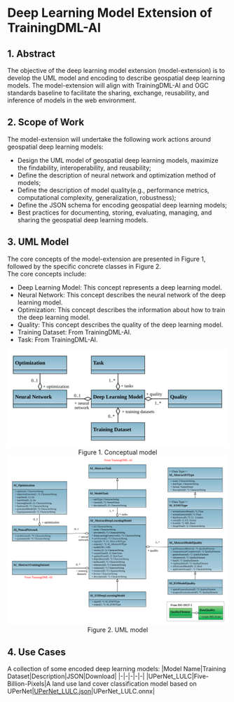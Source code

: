 # Deep Learning Model Extension of TrainingDML-AI

## 1. Abstract
The objective of the deep learning model extension (model-extension) is to develop the UML model and encoding to describe geospatial deep learning models. The model-extension will align with TrainingDML-AI and OGC standards baseline to facilitate the sharing, exchange, reusability, and inference of models in the web environment.

## 2. Scope of Work
The model-extension will undertake the following work actions around geospatial deep learning models:
- Design the UML model of geospatial deep learning models, maximize the findability, interoperability, and reusability;
- Define the description of neural network and optimization method of models;
- Define the description of model quality(e.g., performance metrics, computational complexity, generalization, robustness);
- Define the JSON schema for encoding geospatial deep learning models;
- Best practices for documenting, storing, evaluating, managing, and sharing the geospatial deep learning models.

## 3. UML Model
The core concepts of the model-extension are presented in Figure 1, followed by the specific concrete classes in Figure 2.      
The core concepts include:
- Deep Learning Model: This concept represents a deep learning model.
- Neural Network: This concept describes the neural network of the deep learning model.
- Optimization: This concept describes the information about how to train the deep learning model.
- Quality: This concept describes the quality of the deep learning model.
- Training Dataset: From TrainingDML-AI.
- Task: From TrainingDML-AI.
<div align=center>
<img width="600" src="UML/Conceptual Model.svg"/>
</div>
<div align=center> Figure 1. Conceptual model</div>

<div align=center>
<img width="900" src="UML/UML Model.svg"/>
</div>
<div align=center> Figure 2. UML model</div>

## 4. Use Cases
A collection of some encoded deep learning models:
|Model Name|Training Dataset|Description|JSON|Download|
|-|-|-|-|-|
|UPerNet_LULC|Five-Billion-Pixels|A land use land cover classification model based on UPerNet|[UPerNet_LULC.json](use-cases/UPerNet_LULC.json)|UPerNet_LULC.onnx|





